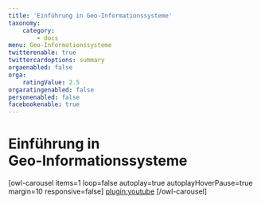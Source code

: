 ```yaml
---
title: 'Einführung in Geo-Informationssysteme'
taxonomy:
    category:
        - docs
menu: Geo-Informationssysteme
twitterenable: true
twittercardoptions: summary
orgaenabled: false
orga:
    ratingValue: 2.5
orgaratingenabled: false
personenabled: false
facebookenable: true
---
```


# Einführung in <br>Geo-Informationssysteme

[owl-carousel items=1 loop=false autoplay=true autoplayHoverPause=true margin=10 responsive=false]
[plugin:youtube](https://youtu.be/BEttcbmRMvE)
[/owl-carousel]


